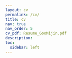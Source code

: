 ```yaml
---
layout: cv
permalink: /cv/
title: cv
nav: true
nav_order: 5
cv_pdf: Resume_GooMijin.pdf
description: 
toc:
  sidebar: left
---
```


